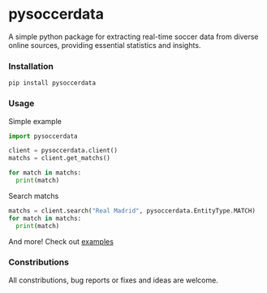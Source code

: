 # pysoccerdata
A simple python package for extracting real-time soccer data from diverse online sources, providing essential statistics and insights.

### Installation
```
pip install pysoccerdata
```

### Usage
Simple example
```py
import pysoccerdata

client = pysoccerdata.client()
matchs = client.get_matchs()

for match in matchs:
  print(match)
```
Search matchs
```py
matchs = client.search("Real Madrid", pysoccerdata.EntityType.MATCH)
for match in matchs:
  print(match)
```
And more! Check out [examples](https://github.com/manucabral/pysoccerdata/tree/main/examples)

### Constributions
All constributions, bug reports or fixes and ideas are welcome.
